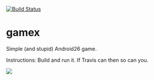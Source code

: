 [![Build Status](https://travis-ci.org/montao/gamex.svg?branch=master)](https://travis-ci.org/montao/gamex)

# gamex
Simple (and stupid) Android26 game.

Instructions: Build and run it. If Travis can then so can you. 

![](https://raw.githubusercontent.com/montao/gamex/master/transparent.png)

